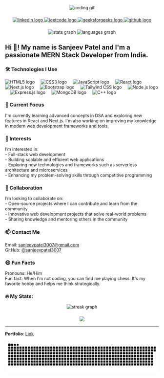<!-- Banner -->
<div align="center">
  <img height="150" src="https://camo.githubusercontent.com/5119ee303e5e49cdf23def653b737bede0da49a859a34714d62d9ab518afbbb2/68747470733a2f2f63646e2e6472696262626c652e636f6d2f75736572732f313136323037372f73637265656e73686f74732f333834383931342f70726f6772616d6d65722e676966" alt="coding gif" />
</div>

###

<!-- Social Media Links -->
<div align="center">
  <!-- LinkedIn -->
  <a href="https://www.linkedin.com/in/sanjeev-patel-s3007/" target="_blank">
    <img src="https://img.shields.io/static/v1?message=LinkedIn&logo=linkedin&label=&color=0077B5&logoColor=white&labelColor=&style=for-the-badge" height="25" alt="linkedin logo" />
  </a>
  <!-- LeetCode -->
  <a href="https://leetcode.com/u/sanjeevpatel3007/" target="_blank">
    <img src="https://img.shields.io/static/v1?message=LeetCode&logo=leetcode&label=&color=FFA116&logoColor=white&labelColor=&style=for-the-badge" height="25" alt="leetcode logo" />
  </a>
  <!-- GeeksforGeeks -->
  <a href="https://www.geeksforgeeks.org/user/sanjeevpatel3007/" target="_blank">
    <img src="https://img.shields.io/static/v1?message=GeeksforGeeks&logo=geeksforgeeks&label=&color=2F8D46&logoColor=white&labelColor=&style=for-the-badge" height="25" alt="geeksforgeeks logo" />
  </a>
  <!-- GitHub -->
  <a href="https://github.com/sanjeevpatel3007" target="_blank">
    <img src="https://img.shields.io/static/v1?message=GitHub&logo=github&label=&color=181717&logoColor=white&labelColor=&style=for-the-badge" height="25" alt="github logo" />
  </a>
</div>

###

<!-- Stats and Top Languages -->
<div align="center">
  <img src="https://github-readme-stats.vercel.app/api?username=sanjeevpatel3007&hide_title=false&hide_rank=false&show_icons=true&include_all_commits=true&count_private=true&disable_animations=false&theme=dracula&locale=en&hide_border=false" height="150" alt="stats graph" />
  <img src="https://github-readme-stats.vercel.app/api/top-langs?username=sanjeevpatel3007&locale=en&hide_title=false&layout=compact&card_width=320&langs_count=5&theme=dracula&hide_border=false" height="150" alt="languages graph" />
</div>

###

<!-- About Me -->
<h2 align="left">Hi 👋! My name is Sanjeev Patel and I'm a passionate MERN Stack Developer from India.</h2>

###

<!-- Technologies I Use -->
<h3 align="left">🛠 Technologies I Use</h3>
<div align="left">
  <img src="https://cdn.jsdelivr.net/gh/devicons/devicon/icons/html5/html5-original.svg" height="50" alt="HTML5 logo" />
  <img width="12" />
  <img src="https://cdn.jsdelivr.net/gh/devicons/devicon/icons/css3/css3-original.svg" height="50" alt="CSS3 logo" />
  <img width="12" />
  <img src="https://cdn.jsdelivr.net/gh/devicons/devicon/icons/javascript/javascript-original.svg" height="50" alt="JavaScript logo" />
  <img width="12" />
  <img src="https://cdn.jsdelivr.net/gh/devicons/devicon/icons/react/react-original.svg" height="50" alt="React logo" />
  <img width="12" />
  <img src="https://cdn.jsdelivr.net/gh/devicons/devicon/icons/nextjs/nextjs-original.svg" height="50" alt="Next.js logo" />
  <img width="12" />
  <img src="https://cdn.jsdelivr.net/gh/devicons/devicon/icons/bootstrap/bootstrap-original.svg" height="50" alt="Bootstrap logo" />
  <img width="12" />
  <img src="https://cdn.jsdelivr.net/gh/devicons/devicon/icons/tailwindcss/tailwindcss-original.svg" height="50" alt="Tailwind CSS logo" />
  <img width="12" />
  <img src="https://cdn.jsdelivr.net/gh/devicons/devicon/icons/nodejs/nodejs-original.svg" height="50" alt="Node.js logo" />
  <img width="12" />
  <img src="https://cdn.jsdelivr.net/gh/devicons/devicon/icons/express/express-original.svg" height="50" alt="Express.js logo" />
  <img width="12" />
  <img src="https://cdn.jsdelivr.net/gh/devicons/devicon/icons/mongodb/mongodb-original.svg" height="50" alt="MongoDB logo" />
  <img width="12" />
  <img src="https://cdn.jsdelivr.net/gh/devicons/devicon/icons/cplusplus/cplusplus-original.svg" height="50" alt="C++ logo" />
</div>

###

<!-- Current Focus -->
<h3 align="left">🌱 Current Focus</h3>
<p align="left">
  I'm currently learning advanced concepts in DSA and exploring new features in React and Next.js. I'm also working on improving my knowledge in modern web development frameworks and tools.
</p>

###

<!-- Interests -->
<h3 align="left">👀 Interests</h3>
<p align="left">
  I’m interested in:<br>
  - Full-stack web development<br>
  - Building scalable and efficient web applications<br>
  - Exploring new technologies and frameworks such as serverless architecture and microservices<br>
  - Enhancing my problem-solving skills through competitive programming
</p>

###

<!-- Collaboration -->
<h3 align="left">💞️ Collaboration</h3>
<p align="left">
  I’m looking to collaborate on:<br>
  - Open-source projects where I can contribute and learn from the community<br>
  - Innovative web development projects that solve real-world problems<br>
  - Sharing knowledge and mentoring others in the community
</p>

###

<!-- Contact Me -->
<h3 align="left">📫 Contact Me</h3>
<p align="left">
  Email: <a href="mailto:sanjeevpatel3007@gmail.com">sanjeevpatel3007@gmail.com</a><br>
  GitHub: <a href="https://github.com/sanjeevpatel3007">@sanjeevpatel3007</a>
</p>

###

<!-- Fun Facts -->
<h3 align="left">😄 Fun Facts</h3>
<p align="left">
  Pronouns: He/Him<br>
  Fun fact: When I'm not coding, you can find me playing chess. It's my favorite hobby and helps me think strategically.
</p>

###

<!-- Streak Stats -->
<h3 align="left">🔥 My Stats:</h3>
<div align="center">
  <img src="https://streak-stats.demolab.com?user=sanjeevpatel3007&locale=en&mode=daily&theme=dark&hide_border=false&border_radius=5&order=3" height="220" alt="streak graph" />
</div>

###

<!-- Visitor Badge -->
<div align="center">
  <img src="https://visitor-badge.laobi.icu/badge?page_id=sanjeevpatel3007.sanjeevpatel3007&" />
</div>

---

<!-- Portfolio Link -->
**Portfolio**: [Link](https://portfolio-git-master-sanjeev-patels-projects.vercel.app/)

<picture>
  <source media="(prefers-color-scheme: dark)" srcset="https://raw.githubusercontent.com/sanjeevpatel3007/sanjeevpatel3007/output/github-snake-dark.svg" />
  <source media="(prefers-color-scheme: light)" srcset="https://raw.githubusercontent.com/sanjeevpatel3007/sanjeevpatel3007/output/github-snake.svg" />
  <img alt="github-snake" src="https://raw.githubusercontent.com/sanjeevpatel3007/sanjeevpatel3007/output/github-snake.svg" />
</picture>
